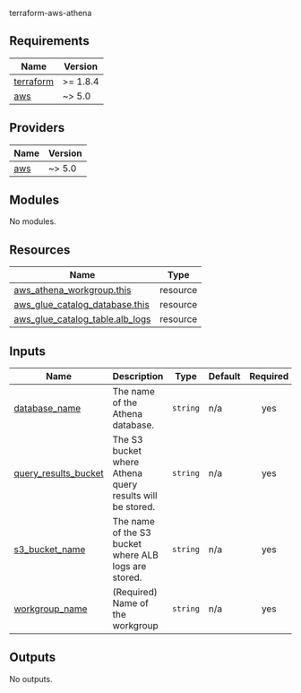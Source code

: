 <!-- BEGIN_TF_DOCS -->
terraform-aws-athena

## Requirements

| Name | Version |
|------|---------|
| <a name="requirement_terraform"></a> [terraform](#requirement\_terraform) | >= 1.8.4 |
| <a name="requirement_aws"></a> [aws](#requirement\_aws) | ~> 5.0 |

## Providers

| Name | Version |
|------|---------|
| <a name="provider_aws"></a> [aws](#provider\_aws) | ~> 5.0 |

## Modules

No modules.

## Resources

| Name | Type |
|------|------|
| [aws_athena_workgroup.this](https://registry.terraform.io/providers/hashicorp/aws/latest/docs/resources/athena_workgroup) | resource |
| [aws_glue_catalog_database.this](https://registry.terraform.io/providers/hashicorp/aws/latest/docs/resources/glue_catalog_database) | resource |
| [aws_glue_catalog_table.alb_logs](https://registry.terraform.io/providers/hashicorp/aws/latest/docs/resources/glue_catalog_table) | resource |

## Inputs

| Name | Description | Type | Default | Required |
|------|-------------|------|---------|:--------:|
| <a name="input_database_name"></a> [database\_name](#input\_database\_name) | The name of the Athena database. | `string` | n/a | yes |
| <a name="input_query_results_bucket"></a> [query\_results\_bucket](#input\_query\_results\_bucket) | The S3 bucket where Athena query results will be stored. | `string` | n/a | yes |
| <a name="input_s3_bucket_name"></a> [s3\_bucket\_name](#input\_s3\_bucket\_name) | The name of the S3 bucket where ALB logs are stored. | `string` | n/a | yes |
| <a name="input_workgroup_name"></a> [workgroup\_name](#input\_workgroup\_name) | (Required) Name of the workgroup | `string` | n/a | yes |

## Outputs

No outputs.
<!-- END_TF_DOCS -->
